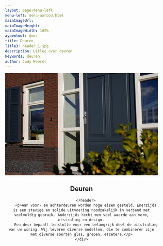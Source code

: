 ```yaml
---
layout: page-menu-left
menu-left: menu-aanbod.html
mainImageUrl:
mainImageHeight:
mainImageWidth: 100%
aypentool: door
title: Deuren
Title3: header_1.jpg
description: Uitleg over deuren
keywords: deuren
author: Judy Heeres
---
```

<article class="blog full">
    <div class="image">
        <img src="/img/deur.jpg" alt="Header aypen">
    </div>
    <!-- Inner -->
    <div class="inner">
        <header>
            <h1>Deuren</h1>
          
        </header>
        <p>Aan voor- en achterdeuren worden hoge eisen gesteld. Enerzijds is een stevige en solide uitvoering noodzakelijk in verband met veelvuldig gebruik. Anderzijds hecht men veel waarde aan vorm, uitstraling en design. 
        Een deur bepaalt tenslotte voor een belangrijk deel de uitstraling van uw woning. Wij leveren diverse modellen, die te combineren zijn met diverse soorten glas, grepen, etcetera.</p>
    </div>
</article>